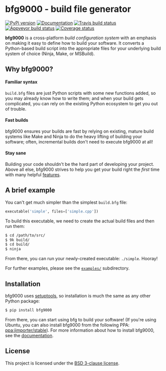 # bfg9000 - build file generator

[![PyPi version][pypi-image]][pypi-link]
[![Documentation][documentation-image]][documentation-link]
[![Travis build status][travis-image]][travis-link]
[![Appveyor build status][appveyor-image]][appveyor-link]
[![Coverage status][codecov-image]][codecov-link]

**bfg9000** is a cross-platform *build configuration system* with an emphasis on
making it easy to define how to build your software. It converts a Python-based
build script into the appropriate files for your underlying build system of
choice (Ninja, Make, or MSBuild).

## Why bfg9000?

#### Familiar syntax

`build.bfg` files are just Python scripts with some new functions added, so you
may already know how to write them; and when your build gets complicated, you
can rely on the existing Python ecosystem to get you out of trouble.

#### Fast builds

bfg9000 ensures your builds are fast by relying on existing, mature build
systems like Make and Ninja to do the heavy lifting of building your software;
often, incremental builds don't need to execute bfg9000 at all!

#### Stay sane

Building your code shouldn't be the hard part of developing your project. Above
all else, bfg9000 strives to help you get your build right the *first* time with
many helpful [features][features].

## A brief example

You can't get much simpler than the simplest `build.bfg` file:

```python
executable('simple', files=['simple.cpp'])
```

To build this executable, we need to create the actual build files and then
run them:

```sh
$ cd /path/to/src/
$ 9k build/
$ cd build/
$ ninja
```

From there, you can run your newly-created executable: `./simple`. Hooray!

For further examples, please see the [`examples/`][examples] subdirectory.

## Installation

bfg9000 uses [setuptools][setuptools], so installation is much the same as any
other Python package:

```sh
$ pip install bfg9000
```

From there, you can start using bfg to build your software! (If you're using
Ubuntu, you can also install bfg9000 from the following PPA:
[ppa:jimporter/stable][ppa]). For more information about how to install bfg9000,
see the [documentation][getting-started].

## License

This project is licensed under the [BSD 3-clause license](LICENSE).

[pypi-image]: https://img.shields.io/pypi/v/bfg9000.svg
[pypi-link]: https://pypi.python.org/pypi/bfg9000
[documentation-image]: https://img.shields.io/badge/docs-bfg9000-blue.svg
[documentation-link]: https://jimporter.github.io/bfg9000/
[travis-image]: https://travis-ci.org/jimporter/bfg9000.svg?branch=master
[travis-link]: https://travis-ci.org/jimporter/bfg9000
[appveyor-image]: https://ci.appveyor.com/api/projects/status/hxvbggf6exq8i2k6/branch/master?svg=true
[appveyor-link]: https://ci.appveyor.com/project/jimporter/bfg9000/branch/master
[codecov-image]: https://codecov.io/gh/jimporter/bfg9000/branch/master/graph/badge.svg
[codecov-link]: https://codecov.io/gh/jimporter/bfg9000

[features]: https://jimporter.github.io/bfg9000/user/features
[examples]: https://github.com/jimporter/bfg9000/tree/master/examples
[setuptools]: https://pythonhosted.org/setuptools/
[ppa]: https://launchpad.net/~jimporter/+archive/ubuntu/stable
[getting-started]: https://jimporter.github.io/bfg9000/getting-started
